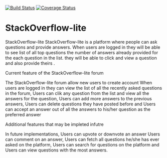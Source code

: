 [![Build Status](https://travis-ci.org/jidsfotech/StackOverflow-lite.svg?branch=master)](https://travis-ci.org/jidsfotech/StackOverflow-lite) [![Coverage Status](https://coveralls.io/repos/github/jidsfotech/StackOverflow-lite/badge.svg)](https://coveralls.io/github/jidsfotech/StackOverflow-lite)
 

# StackOverflow-lite
StackOverflow-lite StackOverflow-lite is a platform where people can ask questions and provide answers. When users are logged in they will be able to see list of all top questions the number of answers already provided for the each question in the list. they will be able to click and view a question and also provide theirs .

Current feature of the StackOverflow-lite forum  

The StackOverflow-lite forum allow new users to create account When users are logged in they can view the list of all the recently asked questions in the forum, Users can clik any question from the list and view all the answers for the question, Users can add more answers to the previous answers, Users can delete questions they have posted before and Users can accept an answer out of all the answers to his/her question as the preferred answer  

Additional features that may be impleted infutre 

In future implementations, Users can upvote or downvote an answer Users can comment on an answer, Users can fetch all questions he/she has ever asked on the platform, Users can search for questions on the platform and Users can view questions with the most answers.

